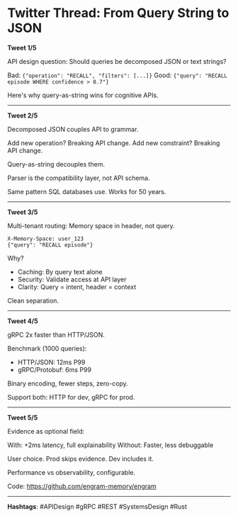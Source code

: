 # Twitter Thread: From Query String to JSON

**Tweet 1/5**

API design question: Should queries be decomposed JSON or text strings?

Bad: `{"operation": "RECALL", "filters": [...]}`
Good: `{"query": "RECALL episode WHERE confidence > 0.7"}`

Here's why query-as-string wins for cognitive APIs.

---

**Tweet 2/5**

Decomposed JSON couples API to grammar.

Add new operation? Breaking API change.
Add new constraint? Breaking API change.

Query-as-string decouples them.

Parser is the compatibility layer, not API schema.

Same pattern SQL databases use. Works for 50 years.

---

**Tweet 3/5**

Multi-tenant routing: Memory space in header, not query.

```
X-Memory-Space: user_123
{"query": "RECALL episode"}
```

Why?
- Caching: By query text alone
- Security: Validate access at API layer
- Clarity: Query = intent, header = context

Clean separation.

---

**Tweet 4/5**

gRPC 2x faster than HTTP/JSON.

Benchmark (1000 queries):
- HTTP/JSON: 12ms P99
- gRPC/Protobuf: 6ms P99

Binary encoding, fewer steps, zero-copy.

Support both: HTTP for dev, gRPC for prod.

---

**Tweet 5/5**

Evidence as optional field:

With: +2ms latency, full explainability
Without: Faster, less debuggable

User choice. Prod skips evidence. Dev includes it.

Performance vs observability, configurable.

Code: https://github.com/engram-memory/engram

---

**Hashtags**: #APIDesign #gRPC #REST #SystemsDesign #Rust
